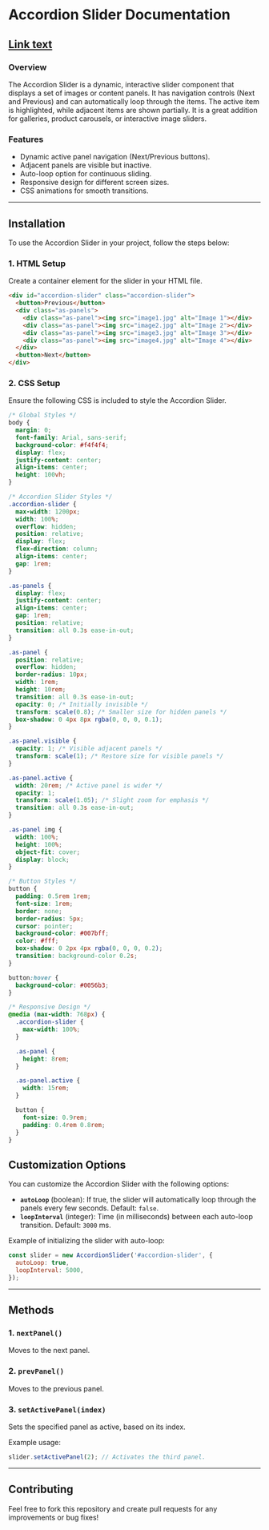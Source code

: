 # **Accordion Slider Documentation**
## **[Link text](https://6793e4110a25d105b19c14a9--relaxed-faun-b5dec1.netlify.app/ 'Live Demo')**


### **Overview**
The Accordion Slider is a dynamic, interactive slider component that displays a set of images or content panels. It has navigation controls (Next and Previous) and can automatically loop through the items. The active item is highlighted, while adjacent items are shown partially. It is a great addition for galleries, product carousels, or interactive image sliders.

### **Features**
- Dynamic active panel navigation (Next/Previous buttons).
- Adjacent panels are visible but inactive.
- Auto-loop option for continuous sliding.
- Responsive design for different screen sizes.
- CSS animations for smooth transitions.

---

## **Installation**

To use the Accordion Slider in your project, follow the steps below:

### 1. **HTML Setup**
Create a container element for the slider in your HTML file.

```html
<div id="accordion-slider" class="accordion-slider">
  <button>Previous</button>
  <div class="as-panels">
    <div class="as-panel"><img src="image1.jpg" alt="Image 1"></div>
    <div class="as-panel"><img src="image2.jpg" alt="Image 2"></div>
    <div class="as-panel"><img src="image3.jpg" alt="Image 3"></div>
    <div class="as-panel"><img src="image4.jpg" alt="Image 4"></div>
  </div>
  <button>Next</button>
</div>
```

### 2. **CSS Setup**
Ensure the following CSS is included to style the Accordion Slider.

```css
/* Global Styles */
body {
  margin: 0;
  font-family: Arial, sans-serif;
  background-color: #f4f4f4;
  display: flex;
  justify-content: center;
  align-items: center;
  height: 100vh;
}

/* Accordion Slider Styles */
.accordion-slider {
  max-width: 1200px;
  width: 100%;
  overflow: hidden;
  position: relative;
  display: flex;
  flex-direction: column;
  align-items: center;
  gap: 1rem;
}

.as-panels {
  display: flex;
  justify-content: center;
  align-items: center;
  gap: 1rem;
  position: relative;
  transition: all 0.3s ease-in-out;
}

.as-panel {
  position: relative;
  overflow: hidden;
  border-radius: 10px;
  width: 1rem;
  height: 10rem;
  transition: all 0.3s ease-in-out;
  opacity: 0; /* Initially invisible */
  transform: scale(0.8); /* Smaller size for hidden panels */
  box-shadow: 0 4px 8px rgba(0, 0, 0, 0.1);
}

.as-panel.visible {
  opacity: 1; /* Visible adjacent panels */
  transform: scale(1); /* Restore size for visible panels */
}

.as-panel.active {
  width: 20rem; /* Active panel is wider */
  opacity: 1;
  transform: scale(1.05); /* Slight zoom for emphasis */
  transition: all 0.3s ease-in-out;
}

.as-panel img {
  width: 100%;
  height: 100%;
  object-fit: cover;
  display: block;
}

/* Button Styles */
button {
  padding: 0.5rem 1rem;
  font-size: 1rem;
  border: none;
  border-radius: 5px;
  cursor: pointer;
  background-color: #007bff;
  color: #fff;
  box-shadow: 0 2px 4px rgba(0, 0, 0, 0.2);
  transition: background-color 0.2s;
}

button:hover {
  background-color: #0056b3;
}

/* Responsive Design */
@media (max-width: 768px) {
  .accordion-slider {
    max-width: 100%;
  }

  .as-panel {
    height: 8rem;
  }

  .as-panel.active {
    width: 15rem;
  }

  button {
    font-size: 0.9rem;
    padding: 0.4rem 0.8rem;
  }
}
```

## **Customization Options**
You can customize the Accordion Slider with the following options:

- **`autoLoop`** (boolean): If true, the slider will automatically loop through the panels every few seconds. Default: `false`.
- **`loopInterval`** (integer): Time (in milliseconds) between each auto-loop transition. Default: `3000` ms.

Example of initializing the slider with auto-loop:
```javascript
const slider = new AccordionSlider('#accordion-slider', {
  autoLoop: true,
  loopInterval: 5000,
});
```

---

## **Methods**
### 1. `nextPanel()`
Moves to the next panel.

### 2. `prevPanel()`
Moves to the previous panel.

### 3. `setActivePanel(index)`
Sets the specified panel as active, based on its index.

Example usage:
```javascript
slider.setActivePanel(2); // Activates the third panel.
```

---

## **Contributing**
Feel free to fork this repository and create pull requests for any improvements or bug fixes!
